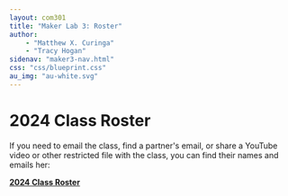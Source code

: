 ```yaml
---
layout: com301
title: "Maker Lab 3: Roster"
author:
    - "Matthew X. Curinga"
    - "Tracy Hogan"
sidenav: "maker3-nav.html"
css: "css/blueprint.css"
au_img: "au-white.svg"
---
```


2024 Class Roster
=================
If you need to email the class, find a partner's email,
or share a YouTube video or other restricted file
with the class, you can find their names and emails her:

**[<i class="bi bi-file-lock2"></i> 2024 Class Roster](https://docs.google.com/spreadsheets/d/1PVWsN-ne38uOlfev57HF3GSQVAt51xDqaaSa7uKuPa4/edit?usp=sharing)**

